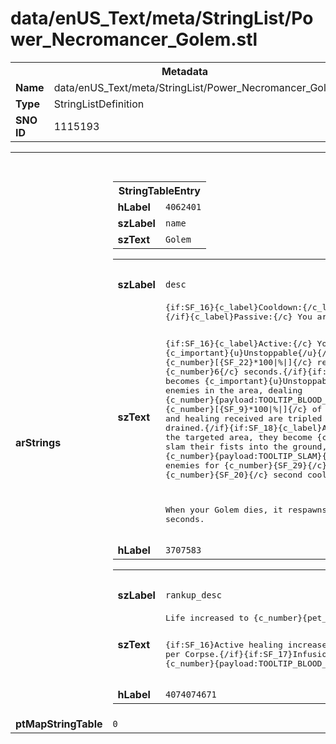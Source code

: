 <h1>data/enUS_Text/meta/StringList/Power_Necromancer_Golem.stl</h1><table><tr><th colspan="100%">Metadata</th></tr><tr><td><b>Name</b></td><td>data/enUS_Text/meta/StringList/Power_Necromancer_Golem.stl</td></tr><tr><td><b>Type</b></td><td>StringListDefinition</td></tr><tr><td><b>SNO ID</b></td><td>1115193</td></tr></table>

<table><tr><th colspan="100%">Fields</th></tr><tr><td><b>arStrings</b></td><td><table><tr><th colspan="100%">StringTableEntry</th></tr><tr><td><b>hLabel</b></td><td><code>4062401</code></td></tr><tr><td><b>szLabel</b></td><td><code>name</code></td></tr><tr><td><b>szText</b></td><td><code>Golem</code></td></tr></table>


<table><tr><th colspan="100%">StringTableEntry</th></tr><tr><td><b>szLabel</b></td><td><code>desc</code></td></tr><tr><td><b>szText</b></td><td><pre>{if:SF_16}{c_label}Cooldown:{/c_label} {c_resource}{Cooldown Time}{/c_resource} seconds
{/if}{c_label}Passive:{/c} You are protected by a Golem with {c_number}{pet_health:PET_SPAWN_BLOOD}{/c} Life that attacks for {c_number}{payload:TOOLTIP_MELEE}{/c} damage. {if:SF_16}The Golem sheds Corpses as it takes damage.{/if}{if:SF_17}The Golem absorbs {c_number}[{SF_5}*100|%|]{/c} of damage you would take, and recovers Life when attacking.{/if}

{if:SF_16}{c_label}Active:{/c} Your Golem becomes {c_important}{u}Unstoppable{/u}{/c} and Taunts Nearby enemies and takes {c_number}[{SF_22}*100|%|]{/c} reduced damage for the next {c_number}6{/c} seconds.{/if}{if:SF_17}{c_label}Active:{/c} Your Golem becomes {c_important}{u}Unstoppable{/u}{/c} and drains the blood of enemies in the area, dealing {c_number}{payload:TOOLTIP_BLOOD_ACTIVE}{/c} damage and healing {c_number}[{SF_9}*100|%|]{/c} of its Life for each enemy drained. Damage and healing received are tripled if only one enemy is drained.{/if}{if:SF_18}{c_label}Active:{/c} Command your Golem to go to the targeted area, they become {c_important}{u}Unstoppable{/u}{/c} and slam their fists into the ground, dealing {c_number}{payload:TOOLTIP_SLAM}{/c} damage and Stunning surrounding enemies for {c_number}{SF_29}{/c} seconds.  This has a {c_number}{SF_20}{/c} second cooldown .{/if}

When your Golem dies, it respawns after {c_number}{SF_7}{/c} seconds.</pre></td></tr><tr><td><b>hLabel</b></td><td><code>3707583</code></td></tr></table>


<table><tr><th colspan="100%">StringTableEntry</th></tr><tr><td><b>szLabel</b></td><td><code>rankup_desc</code></td></tr><tr><td><b>szText</b></td><td><pre>Life increased to {c_number}{pet_health:PET_SPAWN_BLOOD}{/c}. Attack damage increased to {c_number}{payload:TOOLTIP_MELEE}{/c}.

{if:SF_16}Active healing increased to {c_number}[{SF_14}*100|%|]{/c} per Corpse.{/if}{if:SF_17}Infusion damage increased to {c_number}{payload:TOOLTIP_BLOOD_ACTIVE}{/c}.{/if}</pre></td></tr><tr><td><b>hLabel</b></td><td><code>4074074671</code></td></tr></table>


</td></tr><tr><td><b>ptMapStringTable</b></td><td><code>0</code></td></tr></table>

